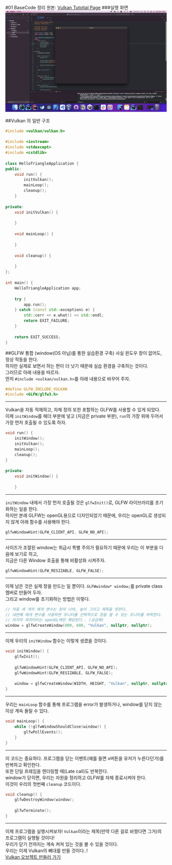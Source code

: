 #01 BaseCode 정리
원본: [Vulkan Tutotial Page](https://vulkan-tutorial.com/Drawing_a_triangle/Setup/Base_code, "vulkan link")
###실행 화면
![run](../Img/basecode0.png "baseCode")   

##Vulkan 의 일반 구조
```cpp
#include <vulkan/vulkan.h>

#include <iostream>
#include <stdexcept>
#include <cstdlib>

class HelloTriangleApplication {
public:
    void run() {
        initVulkan();
        mainLoop();
        cleanup();
    }

private:
    void initVulkan() {

    }

    void mainLoop() {

    }

    void cleanup() {

    }
};

int main() {
    HelloTriangleApplication app;

    try {
        app.run();
    } catch (const std::exception& e) {
        std::cerr << e.what() << std::endl;
        return EXIT_FAILURE;
    }

    return EXIT_SUCCESS;
}
```

##GLFW 통합 (window(OS 아님)를 통한 실습환경 구축)
사실 윈도우 창이 없어도, 정상 작동을 한다.   
하지만 실제로 보면서 하는 편이 더 낫기 때문에 실습 환경을 구축하는 것이다.   
그러므로 아래 내용을 따르자.   
먼저 ```#include <vulkan/vulkan.h>```를 아래 내용으로 바꾸어 주자.   
```c++
#define GLFW_INCLUDE_VULKAN
#include <GLFW/glfw3.h>
```
***
Vulkan을 자동 적재하고, 자체 정의 또한 포함하는 GLFW를 사용할 수 있게 되었다.     
이제 ```initWindow```를 헤더 부분에 넣고 (지금은 private 부분), ```run```의 가장 위에 두어서   
가장 먼저 호출될 수 있도록 하자.   
```c++
void run() {
    initWindow();
    initVulkan();
    mainLoop();
    cleanup();
}

private:
    void initWindow() {
    
    }
```
***
```initWindow``` 내에서 가장 먼저 호출될 것은 ```glfwInit()```로, GLFW 라이브러리를 초기화하는 일을 한다.   
하지만 본래 GLFW는 openGL용으로 디자인되었기 때문에, 우리는 openGL로 생성되지 않게 아래 함수를 사용해야 한다.   
```c++
glfwWindowHint(GLFW_CLIENT_API, GLFW_NO_API);
```
***
사이즈가 조절된 window는 취급시 특별 주의가 필요하기 때문에 우리는 이 부분을 다음에 보기로 하고,   
지금은 다른 Window 호출을 통해 비활성화 시켜주자.   
```c++
glfwWindowHint(GLFW_RESIZABLE, GLFW_FALSE);
```
***
이제 남은 것은 실제 창을 만드는 일 뿐이다. ```GLFWwindow* window;```를 private class 멤버로 만들어 두자.   
그리고 window를 초기화하는 방법은 이렇다.   
```c++
// 처음 세 개의 매개 변수는 창의 너비, 높이 그리고 제목을 뜻한다.
// 네번째 매개 변수를 사용하면 모니터를 선택적으로 창을 열 수 있는 모니터를 허락한다.
// 마지막 파라미터는 openGL에만 해당된다.. (궁금해)
window = glfwCreateWindow(800, 600, "Vulkan", nullptr, nullptr);
```
***

이제 우리의 ```initWindow``` 함수는 이렇게 생겼을 것이다.   
```c++
void initWindow() {
    glfwInit();

    glfwWindowHint(GLFW_CLIENT_API, GLFW_NO_API);
    glfwWindowHint(GLFW_RESIZABLE, GLFW_FALSE);

    window = glfwCreateWindow(WIDTH, HEIGHT, "Vulkan", nullptr, nullptr);
}
```
***

우리는 ```mainLoop``` 함수를 통해 프로그램을 error가 발생하거나, window를 닫지 않는 이상 계속 돌릴 수 있다.   
```c++
void mainLoop() {
    while (!glfwWindowShouldClose(window)) {
        glfwPollEvents();
    }
}
```
***
이 코드는 중요하다. 프로그램을 닫는 이벤트(예를 들면 x버튼을 유저가 누른다던가)를 반복하고 확인한다.   
또한 단일 프레임을 렌더링할 때(Late call)도 반복한다.   
window가 닫히면, 우리는 자원을 정리하고 GLFW를 자체 종료시켜야 한다.   
이것이 우리의 첫번째 ````cleanup```` 코드이다.
```c++
void cleanup() {
    glfwDestroyWindow(window);

    glfwTerminate();
}
```
***

이제 프로그램을 실행시켜보자! ```Vulkan```이라는 제목(만약 다른 걸로 바꿨다면 그거)의 프로그램이 실행될 것이다!      
우리가 닫기 전까지는 계속 켜져 있는 것을 볼 수 있을 것이다.      
우리는 이제 Vulkan의 뼈대를 만들 것이다..!  
[Vulkan 오브젝트 만들러 가기](/02_Instance.md, "instance")
